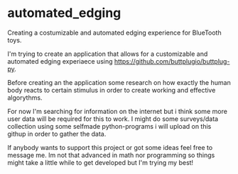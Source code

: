 # automated_edging
Creating a costumizable and automated edging experience for BlueTooth toys.

I'm trying to create an application that allows for a customizable and automated edging experiaece using https://github.com/buttplugio/buttplug-py.

Before creating an the application some research on how exactly the human body reacts to certain stimulus
in order to create working and effective algorythms.

For now I'm searching for information on the internet but i think some more user data will be required for this to work.
I might do some surveys/data collection using some selfmade python-programs i will upload on this githup in order to gather the data.

If anybody wants to support this project or got some ideas feel free to message me. Im not that advanced in math nor programming so things
might take a little while to get developed but I'm trying my best!
